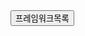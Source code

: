<!DOCTYPE html>
<html lang="en">
<head>
    <meta charset="UTF-8">
    <meta http-equiv="X-UA-Compatible" content="IE=edge">
    <meta name="viewport" content="width=device-width, initial-scale=1.0">
    <title>Document</title>
    <script src="https://cdn.jsdelivr.net/npm/vue/dist/vue.js"></script>
    <script src="https://unpkg.com/vue-router@3.0.1/dist/vue-router.js"></script>
    <script src="https://cdn.jsdelivr.net/npm/vue/dist/vue.js"></script>
    
  
</head>
<body>
    <div id="app">
        <button v-on:click="getData">프레임워크목록</button>
    </div>
    <script>
        new Vue({
            el:'#app',
            methods : {
                getData : function(){
                    alert(12)
                    // axios.get('https://raw.githubusercontent.com/joshua1988/doit-vuejs/master/data/demo.json')
                    //     .then(function(response){
                    //         console.log(response)
                    //     });
                }
            }
        });
    </script>
</body>
      
</html>
